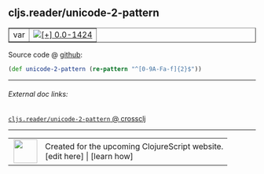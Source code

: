 ## cljs.reader/unicode-2-pattern



 <table border="1">
<tr>
<td>var</td>
<td><a href="https://github.com/cljsinfo/cljs-api-docs/tree/0.0-1424"><img valign="middle" alt="[+] 0.0-1424" title="Added in 0.0-1424" src="https://img.shields.io/badge/+-0.0--1424-lightgrey.svg"></a> </td>
</tr>
</table>









Source code @ [github](https://github.com/clojure/clojurescript/blob/r2341/src/cljs/cljs/reader.cljs#L180):

```clj
(def unicode-2-pattern (re-pattern "^[0-9A-Fa-f]{2}$"))
```

<!--
Repo - tag - source tree - lines:

 <pre>
clojurescript @ r2341
└── src
    └── cljs
        └── cljs
            └── <ins>[reader.cljs:180](https://github.com/clojure/clojurescript/blob/r2341/src/cljs/cljs/reader.cljs#L180)</ins>
</pre>

-->

---



###### External doc links:

[`cljs.reader/unicode-2-pattern` @ crossclj](http://crossclj.info/fun/cljs.reader.cljs/unicode-2-pattern.html)<br>

---

 <table>
<tr><td>
<img valign="middle" align="right" width="48px" src="http://i.imgur.com/Hi20huC.png">
</td><td>
Created for the upcoming ClojureScript website.<br>
[edit here] | [learn how]
</td></tr></table>

[edit here]:https://github.com/cljsinfo/cljs-api-docs/blob/master/cljsdoc/cljs.reader/unicode-2-pattern.cljsdoc
[learn how]:https://github.com/cljsinfo/cljs-api-docs/wiki/cljsdoc-files

<!--

This information was too distracting to show to readers, but I'll leave it
commented here since it is helpful to:

- pretty-print the data used to generate this document
- and show how to retrieve that data



The API data for this symbol:

```clj
{:ns "cljs.reader",
 :name "unicode-2-pattern",
 :type "var",
 :source {:code "(def unicode-2-pattern (re-pattern \"^[0-9A-Fa-f]{2}$\"))",
          :title "Source code",
          :repo "clojurescript",
          :tag "r2341",
          :filename "src/cljs/cljs/reader.cljs",
          :lines [180]},
 :full-name "cljs.reader/unicode-2-pattern",
 :full-name-encode "cljs.reader/unicode-2-pattern",
 :history [["+" "0.0-1424"]]}

```

Retrieve the API data for this symbol:

```clj
;; from Clojure REPL
(require '[clojure.edn :as edn])
(-> (slurp "https://raw.githubusercontent.com/cljsinfo/cljs-api-docs/catalog/cljs-api.edn")
    (edn/read-string)
    (get-in [:symbols "cljs.reader/unicode-2-pattern"]))
```

-->
